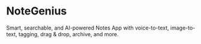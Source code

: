 # NoteGenius
Smart, searchable, and AI-powered Notes App with voice-to-text, image-to-text, tagging, drag &amp; drop, archive, and more.
